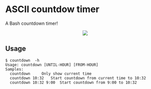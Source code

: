 # ASCII countdow timer
A Bash countdown timer!
<p align="center">
  <img src="https://user-images.githubusercontent.com/32820131/67157034-9673f780-f326-11e9-9e1e-122cc0797fe2.gif">
</p>

## Usage
```
$ countdown  -h
Usage: countdown [UNTIL-HOUR] [FROM-HOUR]
Samples:
  countdown		Only show current time
  countdown 10:32	Start countdown from current time to 10:32
  countdown 10:32 9:00	Start countdown from 9:00 to 10:32
```
